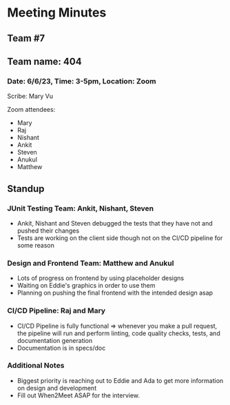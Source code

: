 # Meeting Minutes
## Team #7
## Team name: 404
### Date: 6/6/23, Time: 3-5pm, Location: Zoom

Scribe: Mary Vu

Zoom attendees:
- Mary
- Raj
- Nishant
- Ankit
- Steven
- Anukul
- Matthew


## Standup
### JUnit Testing Team: Ankit, Nishant, Steven
- Ankit, Nishant and Steven debugged the tests that they have not and pushed their changes
- Tests are working on the client side though not on the CI/CD pipeline for some reason

### Design and Frontend Team: Matthew and Anukul
- Lots of progress on frontend by using placeholder designs
- Waiting on Eddie's graphics in order to use them
- Planning on pushing the final frontend with the intended design asap

### CI/CD Pipeline: Raj and Mary
- CI/CD Pipeline is fully functional => whenever you make a pull request, the pipeline will run and perform linting, code quality checks, tests, and documentation generation
- Documentation is in specs/doc

### Additional Notes
- Biggest priority is reaching out to Eddie and Ada to get more information on design and development
- Fill out When2Meet ASAP for the interview.

